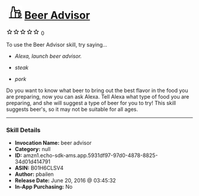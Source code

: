# &nbsp;<img src="skill_icon" alt="Beer Advisor icon" width="36"> [Beer Advisor](http://alexa.amazon.com/#skills/amzn1.echo-sdk-ams.app.5931df97-97d0-4878-8825-34d01d414791)
![0 stars](../../images/ic_star_border_black_18dp_1x.png)![0 stars](../../images/ic_star_border_black_18dp_1x.png)![0 stars](../../images/ic_star_border_black_18dp_1x.png)![0 stars](../../images/ic_star_border_black_18dp_1x.png)![0 stars](../../images/ic_star_border_black_18dp_1x.png) 0

To use the Beer Advisor skill, try saying...

* *Alexa, launch beer advisor.*

* *steak*

* *pork*

Do you want to know what beer to bring out the best flavor in the food you are preparing, now you can ask Alexa.  Tell Alexa what type of food you are preparing, and she will suggest a type of beer for you to try!  This skill suggests beer's, so it may not be suitable for all ages.

***

### Skill Details

* **Invocation Name:** beer advisor
* **Category:** null
* **ID:** amzn1.echo-sdk-ams.app.5931df97-97d0-4878-8825-34d01d414791
* **ASIN:** B01H6CLSV4
* **Author:** pbailen
* **Release Date:** June 20, 2016 @ 03:45:32
* **In-App Purchasing:** No
